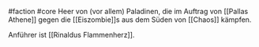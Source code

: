 #faction #core
Heer von (vor allem) Paladinen, die im Auftrag von [[Pallas Athene]] gegen die [[Eiszombie]]s aus dem Süden von [[Chaos]] kämpfen.

Anführer ist [[Rinaldus Flammenherz]].
